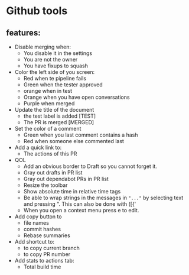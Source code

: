 # Github tools

## features:
- Disable merging when:
  - You disable it in the settings
  - You are not the owner
  - You have fixups to squash
- Color the left side of you screen:
  - Red when te pipeline fails
  - Green when the tester approved
  - orange when in test
  - Orange when you have open conversations
  - Purple when merged
- Update the title of the document
  - the test label is added [TEST]
  - The PR is merged [MERGED]
- Set the color of a comment
  - Green when you last comment contains a hash
  - Red when someone else commented last
- Add a quick link to:
  - The actions of this PR
- QOL
  - Add an obvious border to Draft so you cannot forget it.
  - Gray out drafts in PR list
  - Gray out dependabot PRs in PR list
  - Resize the toolbar
  - Show absolute time in relative time tags
  - Be able to wrap strings in the messages in `"..."` by selecting text and pressing ". This can also be done with ([{'
  - When you open a context menu press e to edit.
- Add copy button to
  - file names
  - commit hashes
  - Rebase summaries
- Add shortcut to:
  - to copy current branch
  - to copy PR number
- Add stats to actions tab:
  - Total build time
  
